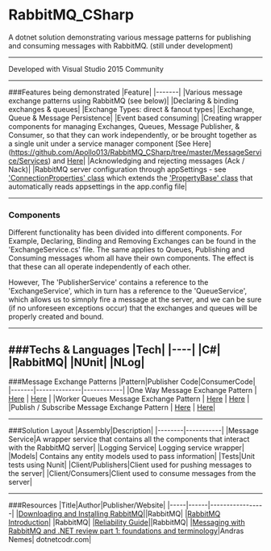 # RabbitMQ_CSharp
A dotnet solution demonstrating various message patterns for publishing and consuming messages with RabbitMQ. (still under development)


---

Developed with Visual Studio 2015 Community

---

###Features being demonstrated
|Feature|
|-------|
|Various message exchange patterns using RabbitMQ (see below)|
|Declaring & binding exchanges & queues|
|Exchange Types: direct & fanout types|
|Exchange, Queue & Message Persistence|
|Event based consuming|
|Creating wrapper components for managing Exchanges, Queues, Message Publisher, & Consumer, so that they can work independently, or be brought together as a single unit under a service manager component [See Here] (https://github.com/Apollo013/RabbitMQ_CSharp/tree/master/MessageService/Services) and [Here](https://github.com/Apollo013/RabbitMQ_CSharp/blob/master/MessageService/Managers/ServiceManager.cs)|
|Acknowledging and rejecting messages (Ack / Nack)|
|RabbitMQ server configuration through appSettings - see ['ConnectionProperties' class](https://github.com/Apollo013/RabbitMQ_CSharp/blob/master/Models/ServiceModels/ConnectionModels/ConnectionProperties.cs) which extends the ['PropertyBase' class](https://github.com/Apollo013/RabbitMQ_CSharp/blob/master/Models/ServiceModels/Base/PropertyBase.cs) that automatically reads appsettings in the app.config file|

---

### Components

Different functionality has been divided into different components. For Example, Declaring, Binding and Removing Exchanges can be found in the 'ExchangeService.cs' file. The same applies to Queues, Publishing and Consuming messages whom all have their own components. The effect is that these can all operate independently of each other.

However, The 'PublisherService' contains a reference to the 'ExchangeService', which in turn has a reference to the 'QueueService', which allows us to simnply fire a message at the server, and we can be sure (if no unforeseen exceptions occur) that the exchanges and queues will be properly created and bound.

---

###Techs & Languages
|Tech|
|----|
|C#|
|RabbitMQ|
|NUnit|
|NLog|
---

###Message Exchange Patterns
|Pattern|Publisher Code|ConsumerCode|
|-------|--------------|------------|
|One Way Message Exchange Pattern | [Here](https://github.com/Apollo013/RabbitMQ_CSharp/blob/master/Clients/Publishers/Program.cs) | [Here](https://github.com/Apollo013/RabbitMQ_CSharp/blob/master/Clients/Consumers/Program.cs) |
|Worker Queues Message Exchange Pattern | [Here](https://github.com/Apollo013/RabbitMQ_CSharp/blob/master/Clients/Publishers/Program.cs) | [Here](https://github.com/Apollo013/RabbitMQ_CSharp/blob/master/Clients/Consumers/Program.cs) |
|Publish / Subscribe Message Exchange Pattern | [Here](https://github.com/Apollo013/RabbitMQ_CSharp/blob/master/Clients/Publishers/Program.cs) | [Here](https://github.com/Apollo013/RabbitMQ_CSharp/blob/master/Clients/Consumers/Program.cs)|

---

###Solution Layout
|Assembly|Description|
|--------|-----------|
|Message Service|A wrapper service that contains all the components that interact with the RabbitMQ server|
|Logging Service| Logging service wrapper|
|Models| Contains any entity models used to pass information|
|Tests|Unit tests using Nunit|
|Client/Publishers|Client used for pushing messages to the server|
|Client/Consumers|Client used to consume messages from the server|


---

###Resources
|Title|Author|Publisher/Website|
|-----|------|-----------------|
|[Downloading and Installing RabbitMQ](https://www.rabbitmq.com/download.html)||RabbitMQ|
|[RabbitMQ Introduction](https://www.rabbitmq.com/tutorials/tutorial-one-dotnet.html)| |RabbitMQ|
|[Reliability Guide](https://www.rabbitmq.com/reliability.html)||RabbitMQ|
|[Messaging with RabbitMQ and .NET review part 1: foundations and terminology](https://dotnetcodr.com/2016/08/02/messaging-with-rabbitmq-and-net-review-part-1-foundations-and-terminology/)|Andras Nemes| dotnetcodr.com|

